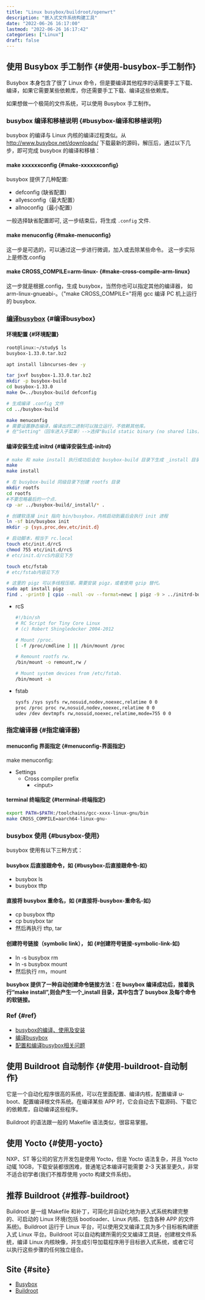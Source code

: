 ```yaml
---
title: "Linux busybox/buildroot/openwrt"
description: "嵌入式文件系统构建工具"
date: "2022-06-26 16:17:00"
lastmod: "2022-06-26 16:17:42"
categories: ["Linux"]
draft: false
---
```


## 使用 Busybox 手工制作 {#使用-busybox-手工制作}

Busybox 本身包含了很了 Linux 命令，但是要编译其他程序的话需要手工下载、编译，如果它需要某些依赖库，你还需要手工下载、编译这些依赖库。

如果想做一个极简的文件系统，可以使用 Busybox 手工制作。


### busybox 编译和移植说明 {#busybox-编译和移植说明}

busybox 的编译与 Linux 内核的编译过程类似。从<http://www.busybox.net/downloads/> 下载最新的源码，解压后，通过以下几步，即可完成 busybox 的编译和移植：


#### make xxxxxxconfig {#make-xxxxxxconfig}

busybox 提供了几种配置:

-   defconfig (缺省配置)
-   allyesconfig（最大配置）
-   allnoconfig（最小配置）

一般选择缺省配置即可, 这一步结束后，将生成 `.config` 文件.


#### make menuconfig {#make-menuconfig}

这一步是可选的，可以通过这一步进行微调，加入或去除某些命令。 这一步实际上是修改.config


#### make CROSS_COMPILE=arm-linux- {#make-cross-compile-arm-linux}

这一步就是根据.config，生成 busybox，当然你也可以指定其他的编译器， 如 arm-linux-gnueabi-。（"make CROSS_COMPILE="将用 gcc 编译 PC 机上运行的 busybox.


### [编译busybox](https://juejin.cn/post/7057883082585538567) {#编译busybox}


#### 环境配置 {#环境配置}

```bash
root@linux:~/study$ ls
busybox-1.33.0.tar.bz2

apt install libncurses-dev -y

tar jxvf busybox-1.33.0.tar.bz2
mkdir -p busybox-build
cd busybox-1.33.0
make O=../busybox-build defconfig

# 生成编译 .config 文件
cd ../busybox-build

make menuconfig
# 需要设置静态编译，编译出的二进制可以独立运行，不依赖其他库。
# 在"Setting"（回车进入子菜单）-->选择"Build static binary (no shared libs)"（空格键选择）。
```


#### 编译安装生成 initrd {#编译安装生成-initrd}

```bash
# make 和 make install 执行成功后会在 busybox-build 目录下生成 _install 目录
make
make install

# 在 busybox-build 同级目录下创建 rootfs 目录
mkdir rootfs
cd rootfs
#不要忽略最后的一个点.
cp -ar ../busybox-build/_install/* .

# 创建软连接 init 指向 bin/busybox，内核启动到最后会执行 init 进程
ln -sf bin/busybox init
mkdir -p {sys,proc,dev,etc/init.d}

# 启动脚本，相当于 rc.local
touch etc/init.d/rcS
chmod 755 etc/init.d/rcS
# etc/init.d/rcS内容见下方

touch etc/fstab
# etc/fstab内容见下方

# 这里的 pigz 可以多线程压缩，需要安装 pigz，或者使用 gzip 替代。
sudo apt install pigz
find . -print0 | cpio --null -ov --format=newc | pigz -9 > ../initrd-busybox.img
```

<!--list-separator-->

-  rcS

    ```bash
    #!/bin/sh
    # RC Script for Tiny Core Linux
    # (c) Robert Shingledecker 2004-2012

    # Mount /proc.
    [ -f /proc/cmdline ] || /bin/mount /proc

    # Remount rootfs rw.
    /bin/mount -o remount,rw /

    # Mount system devices from /etc/fstab.
    /bin/mount -a
    ```

<!--list-separator-->

-  fstab

    ```bash
    sysfs /sys sysfs rw,nosuid,nodev,noexec,relatime 0 0
    proc /proc proc rw,nosuid,nodev,noexec,relatime 0 0
    udev /dev devtmpfs rw,nosuid,noexec,relatime,mode=755 0 0
    ```


### 指定编译器 {#指定编译器}


#### menuconfig 界面指定 {#menuconfig-界面指定}

make menuconfig:

-   Settings
    -   Cross compiler prefix
        -   &lt;input&gt;


#### terminal 终端指定 {#terminal-终端指定}

```bash
export PATH=$PATH:/toolchains/gcc-xxxx-linux-gnu/bin
make CROSS_COMPILE=aarch64-linux-gnu-
```


### busybox 使用 {#busybox-使用}

busybox 使用有以下三种方式：


#### busybox 后直接跟命令，如 {#busybox-后直接跟命令-如}

-   busybox ls
-   busybox tftp


#### 直接将 busybox 重命名，如 {#直接将-busybox-重命名-如}

-   cp busybox tftp
-   cp busybox tar
-   然后再执行 tftp, tar


#### 创建符号链接（symbolic link）， 如 {#创建符号链接-symbolic-link-如}

-   ln -s busybox rm
-   ln -s busybox mount
-   然后执行 rm，mount

**busybox 提供了一种自动创建命令链接方法：在 busybox 编译成功后，接着执行“make install”,则会产生一个_install 目录，其中包含了 busybox 及每个命令的软链接。**


### Ref {#ref}

-   [busybox的编译、使用及安装](https://www.cnblogs.com/baiduboy/p/6228003.html)
-   [编译busybox](https://juejin.cn/post/7057883082585538567)
-   [配置和编译busybox相关问题](https://blog.csdn.net/lly374685868/article/details/80611741)


## 使用 Buildroot 自动制作 {#使用-buildroot-自动制作}

它是一个自动化程序很高的系统，可以在里面配置、编译内核，配置编译 u-boot、配置编译根文件系统。在编译某些 APP 时，它会自动去下载源码、下载它的依赖库，自动编译这些程序。

Buildroot 的语法跟一般的 Makefile 语法类似，很容易掌握。


## 使用 Yocto {#使用-yocto}

NXP、ST 等公司的官方开发包是使用 Yocto，但是 Yocto 语法复杂，并且 Yocto 动辄 10GB，下载安装都很困难，普通笔记本编译可能需要 2-3 天甚至更久，非常不适合初学者(我们不推荐使用 yocto 构建文件系统)。


## 推荐 Buildroot {#推荐-buildroot}

Buildroot 是一组 Makefile 和补丁，可简化并自动化地为嵌入式系统构建完整的、可启动的 Linux 环境(包括 bootloader、Linux 内核、包含各种 APP 的文件系统)。Buildroot 运行于 Linux 平台，可以使用交叉编译工具为多个目标板构建嵌入式 Linux 平台。Buildroot 可以自动构建所需的交叉编译工具链，创建根文件系统，编译 Linux 内核映像，并生成引导加载程序用于目标嵌入式系统，或者它可以执行这些步骤的任何独立组合。


## Site {#site}

-   [Busybox](https://busybox.net/)
-   [Buildroot](https://buildroot.org/)